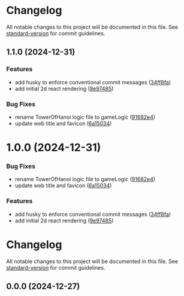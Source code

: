 # Changelog

All notable changes to this project will be documented in this file. See [standard-version](https://github.com/conventional-changelog/standard-version) for commit guidelines.

## 1.1.0 (2024-12-31)


### Features

* add husky to enforce conventional commit messages ([34ff8fa](https://github.com/Janell-Huyck/3d-hanoi/commit/34ff8fad3d839daf6ba48acddee0799a5a7e0e04))
* add initial 2d react rendering ([9e97485](https://github.com/Janell-Huyck/3d-hanoi/commit/9e974854c1cdf78da5fb9520285db3a2eab821b7))


### Bug Fixes

* rename TowerOfHanoi logic file to gameLogic ([91682e4](https://github.com/Janell-Huyck/3d-hanoi/commit/91682e4a8aff184f0a7abfa0b065b5396d548d82))
* update web title and favicon ([6a15034](https://github.com/Janell-Huyck/3d-hanoi/commit/6a15034e965eff64f7005b92253b8ee61ee39c9d))

# 1.0.0 (2024-12-31)


### Bug Fixes

* rename TowerOfHanoi logic file to gameLogic ([91682e4](https://github.com/Janell-Huyck/3d-hanoi/commit/91682e4a8aff184f0a7abfa0b065b5396d548d82))
* update web title and favicon ([6a15034](https://github.com/Janell-Huyck/3d-hanoi/commit/6a15034e965eff64f7005b92253b8ee61ee39c9d))


### Features

* add husky to enforce conventional commit messages ([34ff8fa](https://github.com/Janell-Huyck/3d-hanoi/commit/34ff8fad3d839daf6ba48acddee0799a5a7e0e04))
* add initial 2d react rendering ([9e97485](https://github.com/Janell-Huyck/3d-hanoi/commit/9e974854c1cdf78da5fb9520285db3a2eab821b7))

# Changelog

All notable changes to this project will be documented in this file. See [standard-version](https://github.com/conventional-changelog/standard-version) for commit guidelines.

## 0.0.0 (2024-12-27)
